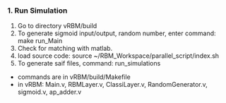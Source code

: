 ### 1\. Run Simulation
1. Go to directory vRBM/build
2. To generate sigmoid input/output, random number, enter command: make run_Main
3. Check for matching with matlab.
4. load source code: source ~/RBM_Workspace/parallel_script/index.sh
4. To generate saif files, command: run_simulations

* commands are in vRBM/build/Makefile
* in vRBM: Main.v, RBMLayer.v, ClassiLayer.v, RandomGenerator.v, sigmoid.v, ap_adder.v
